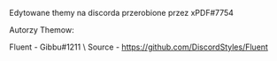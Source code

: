 Edytowane themy na discorda przerobione przez xPDF#7754

Autorzy Themow:

Fluent - Gibbu#1211 \ Source - https://github.com/DiscordStyles/Fluent
